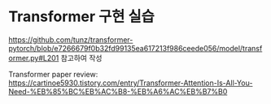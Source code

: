 # Transformer 구현 실습

https://github.com/tunz/transformer-pytorch/blob/e7266679f0b32fd99135ea617213f986ceede056/model/transformer.py#L201 참고하여 작성

Transformer paper review: https://cartinoe5930.tistory.com/entry/Transformer-Attention-Is-All-You-Need-%EB%85%BC%EB%AC%B8-%EB%A6%AC%EB%B7%B0
